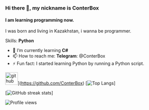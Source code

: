 ### Hi there 👋, my nickname is ConterBox
#### I am learning programming now.
I was born and living in Kazakhstan, i wanna be programmer.

Skills: **Python**

- 🌱 I’m currently learning **C#**
- 📫 How to reach me: **Telegram**: @ConterBox 
- ⚡ Fun fact: I started learning Python by running a Python script. 

<img src='https://cdn-icons-png.flaticon.com/512/2111/2111374.png' alt='github' height='40'>](https://github.com/ConterBox)
[![Top Langs](https://github-readme-stats.vercel.app/api/top-langs/?username=ConterBox&theme=dark)]

[![GitHub streak stats](https://github-readme-streak-stats.herokuapp.com/?user=ConterBox&theme=dark)]

![Profile views](https://gpvc.arturio.dev/ConterBox)  
